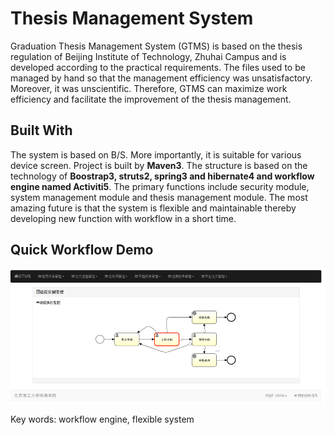 # Thesis Management System

Graduation Thesis Management System (GTMS) is based on the thesis regulation of Beijing Institute of Technology, Zhuhai Campus and is developed according to the practical requirements. The files used to be managed by hand so that the management efficiency was unsatisfactory. Moreover, it was unscientific. Therefore, GTMS can maximize work efficiency and facilitate the improvement of the thesis management.

## Built With

The system is based on B/S. More importantly, it is suitable for various device screen. Project is built by **Maven3**. The structure is based on the technology of **Boostrap3, struts2, spring3 and hibernate4 and workflow engine named Activiti5**. The primary functions include security module, system management module and thesis management module. The most amazing future is that the system is flexible and maintainable thereby developing new function with workflow in a short time.  

## Quick Workflow Demo 

![example](example.png)

Key words: workflow engine, flexible system  
